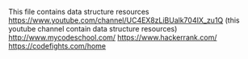 This file contains data structure resources
https://www.youtube.com/channel/UC4EX8zLiBUalk704IX_zu1Q (this youtube channel contain data structure resources)
http://www.mycodeschool.com/
https://www.hackerrank.com/
https://codefights.com/home
